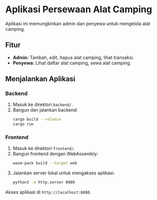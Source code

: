 # Aplikasi Persewaan Alat Camping

Aplikasi ini memungkinkan admin dan penyewa untuk mengelola alat camping.

## Fitur
- **Admin:** Tambah, edit, hapus alat camping, lihat transaksi.
- **Penyewa:** Lihat daftar alat camping, sewa alat camping.

## Menjalankan Aplikasi

### Backend
1. Masuk ke direktori `backend/`.
2. Bangun dan jalankan backend:
    ```bash
    cargo build --release
    cargo run
    ```

### Frontend
1. Masuk ke direktori `frontend/`.
2. Bangun frontend dengan WebAssembly:
    ```bash
    wasm-pack build --target web
    ```
3. Jalankan server lokal untuk mengakses aplikasi:
    ```bash
    python3 -m http.server 8080
    ```

Akses aplikasi di `http://localhost:8080`.
